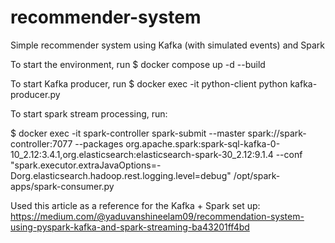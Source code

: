 # recommender-system
Simple recommender system using Kafka (with simulated events) and Spark

To start the environment, run $ docker compose up -d --build

To start Kafka producer, run $ docker exec -it python-client python kafka-producer.py

To start spark stream processing, run:

$ docker exec -it spark-controller   spark-submit   --master spark://spark-controller:7077   --packages org.apache.spark:spark-sql-kafka-0-10_2.12:3.4.1,org.elasticsearch:elasticsearch-spark-30_2.12:9.1.4 --conf "spark.executor.extraJavaOptions=-Dorg.elasticsearch.hadoop.rest.logging.level=debug" /opt/spark-apps/spark-consumer.py

Used this article as a reference for the Kafka + Spark set up: https://medium.com/@yaduvanshineelam09/recommendation-system-using-pyspark-kafka-and-spark-streaming-ba43201ff4bd